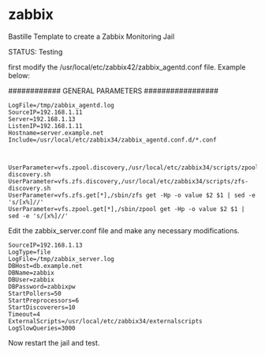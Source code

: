 # zabbix
Bastille Template to create a Zabbix Monitoring Jail

 STATUS:  Testing

first modify the /usr/local/etc/zabbix42/zabbix_agentd.conf file.  Example below:

############ GENERAL PARAMETERS #################

	LogFile=/tmp/zabbix_agentd.log
	SourceIP=192.168.1.11
	Server=192.168.1.13
	ListenIP=192.168.1.11
	Hostname=server.example.net
	Include=/usr/local/etc/zabbix34/zabbix_agentd.conf.d/*.conf



	UserParameter=vfs.zpool.discovery,/usr/local/etc/zabbix34/scripts/zpool-discovery.sh
	UserParameter=vfs.zfs.discovery,/usr/local/etc/zabbix34/scripts/zfs-discovery.sh
	UserParameter=vfs.zfs.get[*],/sbin/zfs get -Hp -o value $2 $1 | sed -e 's/[x%]//'
	UserParameter=vfs.zpool.get[*],/sbin/zpool get -Hp -o value $2 $1 | sed -e 's/[x%]//'


Edit the zabbix_server.conf file and make any necessary modifications. 

	SourceIP=192.168.1.13
	LogType=file
	LogFile=/tmp/zabbix_server.log
	DBHost=db.example.net
	DBName=zabbix
	DBUser=zabbix
	DBPassword=zabbixpw
	StartPollers=50
	StartPreprocessors=6
	StartDiscoverers=10
	Timeout=4
	ExternalScripts=/usr/local/etc/zabbix34/externalscripts
	LogSlowQueries=3000


Now restart the jail and test.
